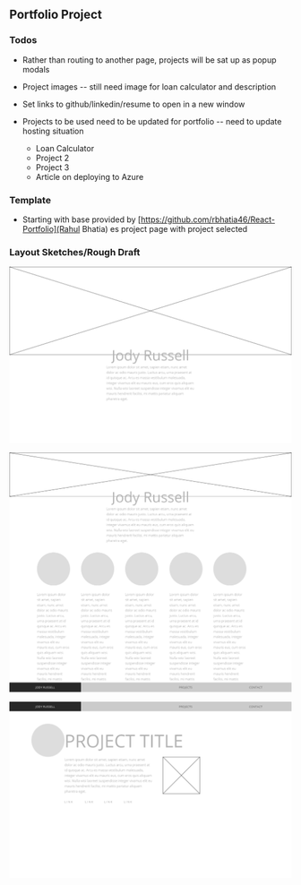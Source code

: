 ## Portfolio Project

### Todos

* Rather than routing to another page, projects will be sat up as popup modals

* Project images -- still need image for loan calculator and description

* Set links to github/linkedin/resume to open in a new window

* Projects to be used need to be updated for portfolio -- need to update hosting situation 
    * Loan Calculator
    * Project 2
    * Project 3
    * Article on deploying to Azure

### Template

* Starting with base provided by [https://github.com/rbhatia46/React-Portfolio](Rahul Bhatia) 
es project page with project selected



### Layout Sketches/Rough Draft

![ScreenOne](https://raw.githubusercontent.com/missjody/workportfolio/master/public/Screen%201.png)

![ScreenTwo](https://raw.githubusercontent.com/missjody/workportfolio/master/public/Screen2.png)

![ScreenThree](https://raw.githubusercontent.com/missjody/workportfolio/master/public/Screen3.png)
